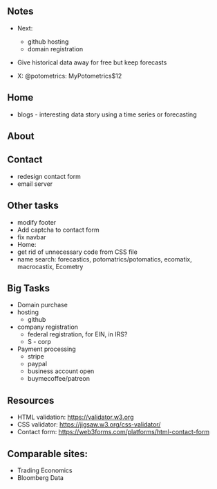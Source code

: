 ## Notes

- Next:
  - github hosting
  - domain registration

- Give historical data away for free but keep forecasts
- X: @potometrics: MyPotometrics$12

## Home

- blogs - interesting data story using a time series or forecasting

## About

## Contact

- redesign contact form
- email server

## Other tasks

- modify footer
- Add captcha to contact form
- fix navbar
- Home:
- get rid of unnecessary code from CSS file
- name search: forecastics, potomatrics/potomatics, ecomatix, macrocastix, Ecometry

## Big Tasks

- Domain purchase
- hosting
  - github
- company registration
  - federal registration, for EIN, in IRS?
  - S - corp
- Payment processing
  - stripe
  - paypal
  - business account open
  - buymecoffee/patreon

## Resources

- HTML validation: https://validator.w3.org
- CSS validator: https://jigsaw.w3.org/css-validator/
- Contact form: https://web3forms.com/platforms/html-contact-form

## Comparable sites:

- Trading Economics
- Bloomberg Data
